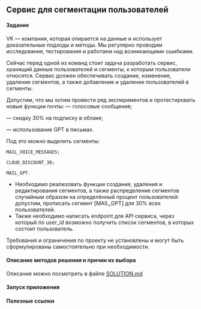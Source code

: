 ## Сервис для сегментации пользователей

#### Задание

VK — компания, которая опирается на данные и использует доказательные подходы и методы. Мы регулярно проводим исследования, тестирования и работаем над возникающими ошибками. 

Сейчас перед одной из команд стоит задача разработать сервис, хранящий данные пользователей и сегменты, к которым пользователи относятся. Сервис должен обеспечивать создание, изменение, удаление сегментов, а также добавление и удаление пользователей в сегменты. 

Допустим, что мы хотим провести ряд экспериментов и протестировать новые функции почты:
— голосовые сообщения; 

— скидку 30% на подписку в облаке; 

— использование GPT в письмах. 

Под это можно выделить сегменты:

```
MAIL_VOICE_MESSAGES;

CLOUD_DISCOUNT_30;

MAIL_GPT.
```

* Необходимо реализовать функции создания, удаления и редактирования сегментов, а также распределение сегментов случайным образом на определённый процент пользователей: допустим, прописать сегмент [MAIL_GPT] для 30% всех пользователей. 
* Также необходимо написать endpoint для API сервиса, через который по user_id возможно получить список сегментов, в которых состоит пользователь.

Требования и ограничения по проекту не установлены и могут быть сформулированы самостоятельно при необходимости.

#### Описание методов решения и причин их выбора

Описание можно посмотреть в файле [SOLUTION.md]()

#### Запуск приложения

#### Полезные ссылки